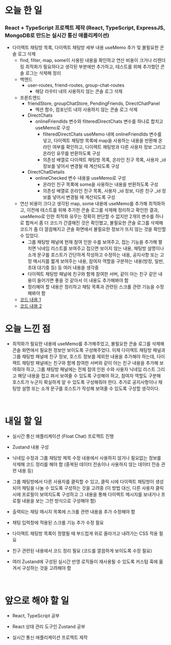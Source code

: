 # 오늘 한 일

### React + TypeScript 프로젝트 제작 (React, TypeScript, ExpressJS, MongoDB로 만드는 실시간 통신 애플리케이션)

- 다이렉트 채팅방 목록, 다이렉트 채팅방 세부 내용 useMemo 추가 및 불필요한 콘솔 로그 삭제
  - find, filter, map, some이 사용된 내용을 확인하고 연산 비용이 크거나 리렌더링 최적화가 필요하다고 생각된 부분에만 추가하고, 테스트를 위해 추가했던 콘솔 로그는 삭제해 정리
  - 백엔드
    - user-routes, friend-routes, group-chat-routes
      - 해당 라우터 내의 사용하지 않는 콘솔 로그 삭제
  - 프론트엔드
    - friendStore, groupChatStore, PendingFriends, DirectChatPanel
      - 액션 함수, 컴포넌트 내의 사용하지 않는 콘솔 로그 삭제
    - DirectChats
      - onlineFriendIds 변수와 filteredDirectChats 변수를 하나로 합치고 useMemo로 구성
        - filteredDirectChats useMemo 내에 onlineFriendIds 변수를 넣고, 다이렉트 채팅방 목록에 map을 사용하는 내용을 반환해 온라인 여부를 확인하고, 다이렉트 채팅방과 다른 사용자 정보 그리고 온라인 유무를 반환하도록 구성
        - 의존성 배열로 다이렉트 채팅방 목록, 온라인 친구 목록, 사용자 \_id 정보를 넣어서 변경될 때 계산되도록 구성
    - DirectChatDetails
      - onlineChecked 변수 내용을 useMemo로 구성
        - 온라인 친구 목록에 some을 사용하는 내용을 반환하도록 구성
        - 의존성 배열로 온라인 친구 목록, 사용자 \_id 정보, 다른 친구 \_id 정보를 넣어서 변경될 때 계산되도록 구성
  - 연산 비용이 크다고 생각된 map, some 내용에 useMemo를 추가해 최적화하고, 이전에 테스트를 위해 추가한 콘솔 로그를 삭제해 정리하고 확인한 결과, useMemo로 인한 최적화 유무는 정확히 판단할 수 없지만 2개의 변수를 하나로 합쳐서 좀 더 코드가 간결해진 것은 확인했고, 불필요한 콘솔 로그를 삭제해 코드가 좀 더 깔끔해지고 콘솔 화면에서 불필요한 정보가 뜨지 않는 것을 확인할 수 있었다.
    - 그룹 채팅방 패널에 현재 참여 인원 수를 보여주고, 접는 기능을 추가해 펼치면 닉네임 리스트를 보여주고 접으면 보이지 않는 내용, 채팅방 설명이나 소개 문구를 호스트가 간단하게 작성하고 수정하는 내용, 공지사항 또는 고정 메시지를 짧게 보여주는 내용, 참여자 역할을 구분하는 내용(방장, 일반, 초대 대기중 등) 등 여러 내용을 생각중
    - 다이렉트 채팅방 패널에 친구와 함께 참여한 서버, 같이 아는 친구 같은 내용이 들어가면 좋을 것 같아서 이 내용도 추가해봐야 함
    - 정리해야 할 내용은 정리하고 채팅 목록과 관련된 스크롤 관련 기능을 수정해봐야 함
  - [코드 내용 1](https://github.com/jeongsangtae/float-chat/commit/5439044339675925192707ac02e3fc0c70900503)
  - [코드 내용 2](https://github.com/jeongsangtae/float-chat/commit/4f6135c9355d8e91b7678ccbd5081a45ad68ebab)

# 오늘 느낀 점

- 최적화가 필요한 내용에 useMemo를 추가해주었고, 불필요한 콘솔 로그를 삭제해 콘솔 화면에서 필요한 정보만 보이도록 구성해주었다. 이제 다이렉트 채팅방 패널과 그룹 채팅방 패널에 친구 정보, 호스트 정보를 제외한 내용을 추가해야 하는데, 다이렉트 채팅방 패널에는 친구와 함께 참여한 서버와 같이 아는 친구 내용을 추가해 보여줘야 하고, 그룹 채팅방 패널에는 전체 참여 인원 수와 사용자 닉네임 리스트 그리고 해당 내용을 접고 펴서 보여줄 수 있도록 구성해야 하고, 참여자 역할도 구분해 호스트가 누군지 확실하게 알 수 있도록 구성해줘야 한다. 추가로 공지사항이나 채팅방 설명 또는 소개 문구를 호스트가 작성해 보여줄 수 있도록 구성할 생각이다.

<br />

# 내일 할 일

- 실시간 통신 애플리케이션 (Float Chat) 프로젝트 진행

- Zustand 내용 구성

- 닉네임 수정과 그룹 채팅방 제목 수정 내용에서 사용하지 않거나 필요없는 정보를 삭제해 코드 정리를 해야 함 (중복된 데이터 전송이나 사용하지 않는 데이터 전송 관련 내용 등)

- 그룹 채팅방에서 다른 사용자를 클릭할 수 있고, 클릭 시에 다이렉트 채팅방이 생성되어 채팅을 나눌 수 있도록 구성하는 것을 고려중 (이 방법 대신, 다른 사용자 클릭 시에 프로필이 보여지도록 구성하고 그 내용을 통해 다이렉트 메시지를 보내거나 프로필 내용을 보는 그런 방식으로 구성해야 함)

- 출력되는 채팅 메시지 목록에 스크롤 관련 내용을 추가 수정해야 함

- 채팅 입력창에 적용된 스크롤 기능 추가 수정 필요

- 다이렉트 채팅방 목록이 정렬될 때 부드럽게 위로 올라가고 내려가는 CSS 적용 필요

- 친구 관련된 내용에서 코드 정리 필요 (코드를 깔끔하게 보이도록 수정 필요)

- 여러 Zustand에 구성된 실시간 반영 로직들이 재사용될 수 있도록 커스텀 훅에 옮겨서 구성하는 것을 고려해야 함

<br />

# 앞으로 해야 할 일

- React, TypeScript 공부

- React 상태 관리 도구인 Zustand 공부

- 실시간 통신 애플리케이션 프로젝트 제작
